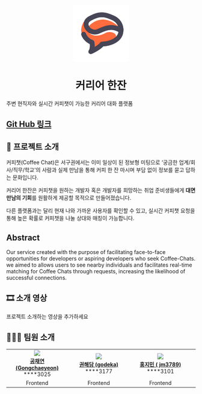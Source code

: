 <p align="center">
  <img src="https://github.com/kookmin-sw/capstone-2024-17/blob/pages/docs/assets/logo.png?raw=true" width="150">
</p>
<h1 align="center">커리어 한잔</h1>

주변 현직자와 실시간 커피챗이 가능한 커리어 대화 플랫폼

## [Git Hub 링크](https://kookmin-sw.github.io/capstone-2024-17)

## 📢 프로젝트 소개

커피챗(Coffee Chat)은 서구권에서는 이미 일상이 된 정보형 미팅으로 ‘궁금한 업계/회사/직무/학교’의 사람과 실제 만남을 통해 커피 한 잔 마시며 부담 없이 정보를 묻고 답하는 문화입니다.

커리어 한잔은 커피챗을 원하는 개발자 혹은 개발자를 희망하는 취업 준비생들에게 **대면 만남의 기회**를 원활하게 제공할 목적으로 만들어졌습니다.

다른 플랫폼과는 달리 현재 나와 가까운 사용자를 확인할 수 있고, 실시간 커피챗 요청을 통해 높은 확률로 커피챗을 나눌 상대와 매칭이 가능합니다.

## Abstract

Our service created with the purpose of facilitating face-to-face opportunities for developers or aspiring developers who seek Coffee-Chats. we aimed to allows users to see nearby individuals and facilitates real-time matching for Coffee Chats through requests, increasing the likelihood of successful connections.

## 🎞 소개 영상

프로젝트 소개하는 영상을 추가하세요

## 👩🏻‍💻 팀원 소개

<table>
    <tr align="center">
        <td style="min-width: 150px;">
            <a href="https://github.com/Gongchaeyeon">
              <img src="https://github.com/Gongchaeyeon.png" width="100">
              <br />
              <b>공채연 (Gongchaeyeon)</b>
            </a> 
            <br/>
              ****3025
        </td>
        <td style="min-width: 150px;">
            <a href="https://github.com/godeka">
              <img src="https://github.com/godeka.png" width="100">
              <br />
              <b>권해담 (godeka)</b>
            </a>
                       <br/>
              ****3177
        </td>
        <td style="min-width: 150px;">
            <a href="https://github.com/jm3789">
              <img src="https://github.com/jm3789.png" width="100">
              <br />
              <b>홍지민 (
jm3789)</b>
            </a> 
                       <br/>
              ****3101
        </td>
        <td style="min-width: 150px;">
            <a href="https://github.com/tmdtmdqorekf">
              <img src="https://github.com/tmdtmdqorekf.png" width="100">
              <br />
              <b>김승언 (tmdtmdqorekf)</b>
            </a> 
                       <br/>
              ****2677
        </td>
                <td style="min-width: 150px;">
            <a href="https://github.com/hyeesw">
              <img src="https://github.com/hyeesw.png" width="100">
              <br />
              <b>김혜은 (hyeesw)</b>
            </a> 
                       <br/>
              ****3360
        </td>
        <td style="min-width: 150px;">
            <a href="https://github.com/haram8009">
              <img src="https://github.com/haram8009.png" width="100">
              <br />
              <b>이하람 (haram8009)</b>
            </a> 
                       <br/>
              ****3066
        </td>
    </tr>
    <tr align="center">
        <td>
            Frontend
        </td>
        <td>
            Frontend
        </td>
        <td>
            Frontend
        </td>
                <td>
            Backend
        </td>
                <td>
            Backend
        </td>
                <td>
            Backend
        </td>
    </tr>
</table>

<!-- ### 4. 사용법

소스코드제출시 설치법이나 사용법을 작성하세요. -->

<!-- ### 5. 기타

추가적인 내용은 자유롭게 작성하세요. -->

